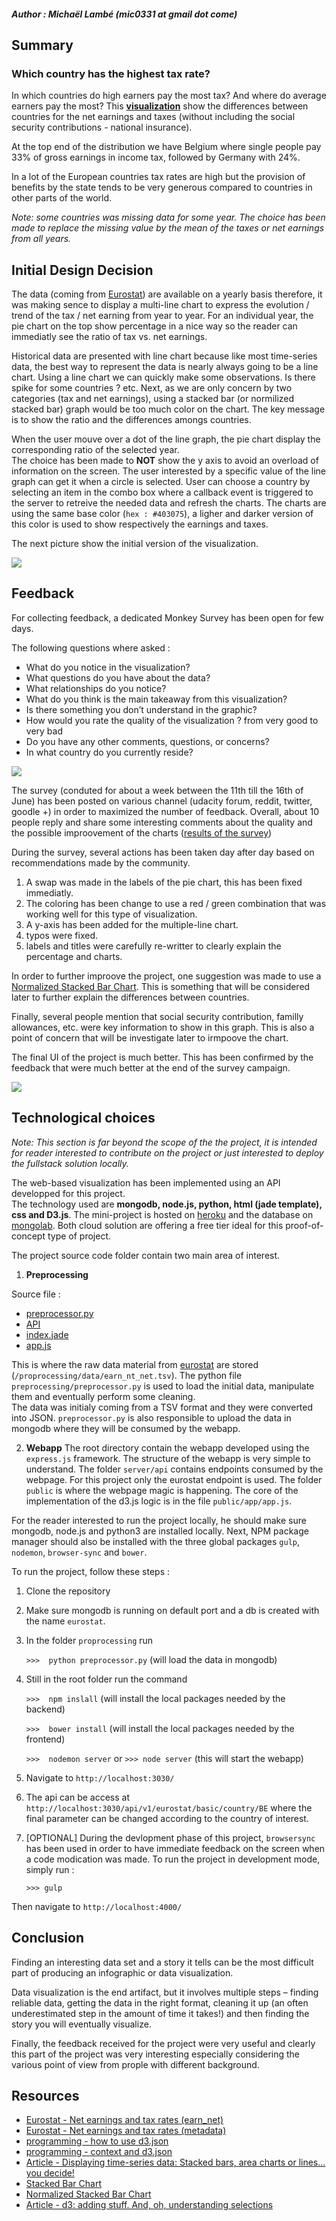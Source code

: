 ##### Author : Michaël Lambé (mic0331 at gmail dot come)
## Summary
### Which country has the highest tax rate?
In which countries do high earners pay the most tax? And where do average earners pay the most?
This **[visualization](https://radiant-basin-3159.herokuapp.com/)** show the differences between countries for the net earnings and taxes (without including the social security contributions - national insurance).

At the top end of the distribution we have Belgium where single people pay 33% of gross earnings in income tax, followed by Germany with 24%.

In a lot of the European countries tax rates are high but the provision of benefits by the state tends to be very generous compared to countries in other parts of the world.

*Note: some countries was missing data for some year. The choice has been made to replace the missing value by the mean of the taxes or net earnings from all years.*
## Initial Design Decision
The data (coming from [Eurostat](http://appsso.eurostat.ec.europa.eu/nui/show.do?dataset=earn_nt_net&lang=en)) are available on a yearly basis therefore, it was making sence to display a multi-line chart to express the evolution / trend of the tax / net earning from year to year.
For an individual year, the pie chart on the top show percentage in a nice way so the reader can immediatly see the ratio of tax vs. net earnings.

Historical data are presented with line chart because like most time-series data, the best way to represent the data is nearly always going to be a line chart.  Using a line chart we can quickly make some observations.  Is there spike for some countries ? etc.  Next, as we are only concern by two categories (tax and net earnings), using a stacked bar (or normilized stacked bar) graph would be too much color on the chart.  The key message is to show the ratio and the differences amongs countries.  

When the user mouve over a dot of the line graph, the pie chart display the corresponding ratio of the selected year.  
The choice has been made to **NOT** show the y axis to avoid an overload of information on the screen.  The user interested by a specific value of the line graph can get it when a circle is selected.
User can choose a country by selecting an item in the combo box where a callback event is triggered to the server to retreive the needed data and refresh the charts.
The charts are using the same base color (`hex : #403075`), a ligher and darker version of this color is used to show respectively the earnings and taxes.

The next picture show the initial version of the visualization.

![](./public/pictures/UI_v1.png)

## Feedback
For collecting feedback, a dedicated Monkey Survey has been open for few days.

The following questions where asked :

* What do you notice in the visualization?
* What questions do you have about the data?
* What relationships do you notice?
* What do you think is the main takeaway from this visualization?
* Is there something you don’t understand in the graphic?
* How would you rate the quality of the visualization ? from very good to very bad
* Do you have any other comments, questions, or concerns?
* In what country do you currently reside?

![](./public/pictures/survey_monkey.png)

The survey (conduted for about a week between the 11th till the 16th of June) has been posted on various channel (udacity forum, reddit, twitter, goodle +) in order to maximized the number of feedback.
Overall, about 10 people reply and share some interesting comments about the quality and the possible improovement of the charts ([results of the survey](feedback.md))

During the survey, several actions has been taken day after day based on recommendations made by the community.

1. A swap was made in the labels of the pie chart, this has been fixed immediatly.
2. The coloring has been change to use a red / green combination that was working well for this type of visualization.
3. A y-axis has been added for the multiple-line chart.
4. typos were fixed.
5. labels and titles were carefully re-writter to clearly explain the percentage and charts.

In order to further improove the project, one suggestion was made to use a [Normalized Stacked Bar Chart](http://bl.ocks.org/mbostock/3886394).  This is something that will be considered later to further explain the differences between countries.

Finally, several people mention that social security contribution, familly allowances, etc. were key information to show in this graph.  This is also a point of concern that will be investigate later to irmpoove the chart.

The final UI of the project is much better.  This has been confirmed by the feedback that were much better at the end of the survey campaign.

![](./public/pictures/UI_v3.png)

## Technological choices

*Note: This section is far beyond the scope of the the project, it is intended for reader interested to contribute on the project or just interested to deploy the fullstack solution locally.*

The web-based visualization has been implemented using an API developped for this project.  
The technology used are **mongodb, node.js, python, html (jade template), css and D3.js**.
The mini-project is hosted on [heroku](https://www.heroku.com/) and the database on [mongolab](https://mongolab.com/).  Both cloud solution are offering a free tier ideal for this proof-of-concept type of project.

The project source code folder contain two main area of interest.

1. **Preprocessing**

Source file :
* [preprocessor.py](https://github.com/mic0331/eurostat/blob/master/preprocessing/preprocessor.py)
* [API](https://github.com/mic0331/eurostat/tree/master/server/api/eurostat)
* [index.jade](https://github.com/mic0331/eurostat/blob/master/server/views/index.jade)
* [app.js](https://github.com/mic0331/eurostat/blob/master/public/app/app.js)

This is where the raw data material from [eurostat](http://appsso.eurostat.ec.europa.eu/nui/show.do?dataset=earn_nt_net&lang=en) are stored (`/proprocessing/data/earn_nt_net.tsv`). The python file `preprocessing/preprocessor.py` is used to load the initial data, manipulate them and eventually perform some cleaning.  
The data was initialy coming from a TSV format and they were converted into JSON. `preprocessor.py` is also responsible to upload the data in mongodb where they will be consumed by the webapp.

2. **Webapp**
The root directory contain the webapp developed using the `express.js` framework. The structure of the webapp is very simple to understand.  The folder `server/api` contains endpoints consumed by the webpage.  For this project only the eurostat endpoint is used.  The folder `public` is where the webpage magic is happening.  The core of the implementation of the d3.js logic is in the file `public/app/app.js`.

For the reader interested to run the project locally, he should make sure mongodb, node.js and python3 are installed locally.
Next, NPM package manager should also be installed with the three global 
packages `gulp`, `nodemon`, `browser-sync` and `bower`.

To run the project, follow these steps :

1. Clone the repository

2. Make sure mongodb is running on default port and a db is created with the name `eurostat`.

3. In the folder `proprocessing` run 

    `>>>  python preprocessor.py`
    (will load the data in mongodb)

4. Still in the root folder run the command

    `>>>  npm inslall`
    (will install the local packages needed by the backend)

    `>>>  bower install`
    (will install the local packages needed by the frontend)

    `>>>  nodemon server`
    or
    `>>> node server`
    (this will start the webapp)

5. Navigate to `http://localhost:3030/`

6. The api can be access at `http://localhost:3030/api/v1/eurostat/basic/country/BE` where the final parameter can be changed according to the country of interest.

7. [OPTIONAL] During the devlopment phase of this project, `browsersync` has been used in order to have immediate feedback on the screen when a code modication was made. To run the project in development mode, simply run :

    `>>> gulp`

Then navigate to `http://localhost:4000/`

## Conclusion
Finding an interesting data set and a story it tells can be the most difficult part of producing an infographic or data visualization.

Data visualization is the end artifact, but it involves multiple steps – finding reliable data, getting the data in the right format, cleaning it up (an often underestimated step in the amount of time it takes!) and then finding the story you will eventually visualize.

Finally, the feedback received for the project were very useful and clearly this part of the project was very interesting especially considering the various point of view from prople with different background.

## Resources
* [Eurostat - Net earnings and tax rates (earn_net)](http://appsso.eurostat.ec.europa.eu/nui/show.do?dataset=earn_nt_net&lang=en)
* [Eurostat - Net earnings and tax rates (metadata)](http://ec.europa.eu/eurostat/cache/metadata/en/earn_net_esms.htm)
* [programming - how to use d3.json](https://gist.github.com/mbostock/3750941)
* [programming - context and d3.json](http://stackoverflow.com/questions/30780654/how-to-properly-control-the-context-when-using-d3-json-event-handler/30780795?noredirect=1#comment49612132_30780795)
* [Article - Displaying time-series data: Stacked bars, area charts or lines…you decide!](http://vizwiz.blogspot.be/2012/08/displaying-time-series-data-stacked.html)
* [Stacked Bar Chart](http://bl.ocks.org/mbostock/3886208)
* [Normalized Stacked Bar Chart](http://bl.ocks.org/mbostock/3886394)
* [Article - d3: adding stuff. And, oh, understanding selections](http://www.jeromecukier.net/blog/2011/08/09/d3-adding-stuff-and-oh-understanding-selections/)